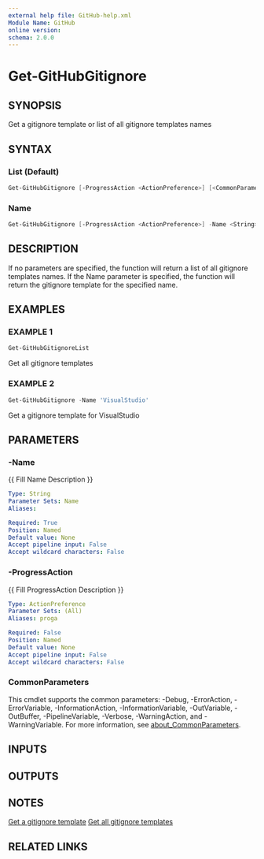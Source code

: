 ```yaml
---
external help file: GitHub-help.xml
Module Name: GitHub
online version:
schema: 2.0.0
---
```


# Get-GitHubGitignore

## SYNOPSIS
Get a gitignore template or list of all gitignore templates names

## SYNTAX

### List (Default)
```powershell
Get-GitHubGitignore [-ProgressAction <ActionPreference>] [<CommonParameters>]
```

### Name
```powershell
Get-GitHubGitignore [-ProgressAction <ActionPreference>] -Name <String> [<CommonParameters>]
```

## DESCRIPTION
If no parameters are specified, the function will return a list of all gitignore templates names.
If the Name parameter is specified, the function will return the gitignore template for the specified name.

## EXAMPLES

### EXAMPLE 1
```powershell
Get-GitHubGitignoreList
```

Get all gitignore templates

### EXAMPLE 2
```powershell
Get-GitHubGitignore -Name 'VisualStudio'
```

Get a gitignore template for VisualStudio

## PARAMETERS

### -Name
{{ Fill Name Description }}

```yaml
Type: String
Parameter Sets: Name
Aliases:

Required: True
Position: Named
Default value: None
Accept pipeline input: False
Accept wildcard characters: False
```

### -ProgressAction
{{ Fill ProgressAction Description }}

```yaml
Type: ActionPreference
Parameter Sets: (All)
Aliases: proga

Required: False
Position: Named
Default value: None
Accept pipeline input: False
Accept wildcard characters: False
```

### CommonParameters
This cmdlet supports the common parameters: -Debug, -ErrorAction, -ErrorVariable, -InformationAction, -InformationVariable, -OutVariable, -OutBuffer, -PipelineVariable, -Verbose, -WarningAction, and -WarningVariable. For more information, see [about_CommonParameters](http://go.microsoft.com/fwlink/?LinkID=113216).

## INPUTS

## OUTPUTS

## NOTES
[Get a gitignore template](https://docs.github.com/rest/gitignore/gitignore#get-a-gitignore-template)
[Get all gitignore templates](https://docs.github.com/rest/gitignore/gitignore#get-all-gitignore-templates)

## RELATED LINKS


